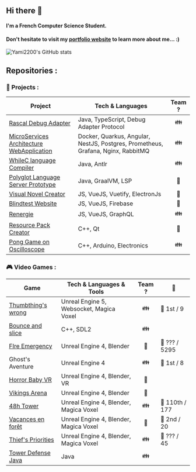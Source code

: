 ## Hi there 👋

#### I'm a French Computer Science Student.
#### Don't hesitate to visit my [portfolio website](https://www.romainbriend.com/) to learn more about me... :)

![Yami2200's GitHub stats](https://github-readme-stats.vercel.app/api?username=yami2200&show_icons=true&theme=transparent)
## Repositories :

### 🥼 Projects :
| Project                                                                                    | Tech & Languages                                                                 | Team ?                 |
|--------------------------------------------------------------------------------------------|----------------------------------------------------------------------------------|------------------------|
| [Rascal Debug Adapter](https://github.com/yami2200/rascal-language-servers/tree/debug)     | Java, TypeScript, Debug Adapter Protocol                                         | <center> 👪  </center> |
| [MicroServices Architecture WebApplication](https://github.com/pixselve-school/projet-al)  | Docker, Quarkus, Angular, NestJS, Postgres, Prometheus, Grafana, Nginx, RabbitMQ | <center> 👪  </center> |
| [WhileC language Compiler](https://github.com/CodyAdam/Whilec)                             | Java, Antlr                                                                      | <center> 👪  </center> |
| [Polyglot Language Server Prototype](https://github.com/yami2200/polyglot-language-server) | Java, GraalVM, LSP                                                               | <center> 🧑  </center> |
| [Visual Novel Creator](https://github.com/yami2200/visualnovelcreator)                     | JS, VueJS, Vuetify, ElectronJs                                                   | <center> 🧑  </center> |
| [Blindtest Website](https://github.com/yami2200/animeblindtest)                            | JS, VueJS, Firebase                                                              | <center> 🧑  </center> |
| [Renergie](https://github.com/Renergie-app)                                                | JS, VueJS, GraphQL                                                               | <center> 👪  </center> |
| [Resource Pack Creator](https://www.youtube.com/watch?v=tg6_uArWw_Y)                       | C++, Qt                                                                          | <center> 🧑  </center> |
| [Pong Game on Oscilloscope](https://github.com/yami2200/pong-arduino-oscilloscope)         | C++, Arduino, Electronics                                                        | <center> 👪 </center>  |

### 🎮 Video Games :
| Game                                                                      | Tech & Languages & Tools                 | Team ?                 | 🏅             |
|---------------------------------------------------------------------------|------------------------------------------|------------------------|----------------|
| [Thumbthing's wrong](https://github.com/yami2200/thumbthings-wrong)       | Unreal Engine 5, Websocket, Magica Voxel | <center> 👪  </center> | 🥇 1st / 9     |
| [Bounce and slice](https://github.com/Fgdou/ProjProg2022)                 | C++, SDL2                                | <center> 👪  </center> |                |
| [FIre Emergency](https://yami2200.itch.io/fire-emergency)                 | Unreal Engine 4, Blender                 | <center> 🧑  </center> | 🏅 ??? / 5295  |
| Ghost's Aventure                                                          | Unreal Engine 4                          | <center> 👪  </center> | 🥇 1st / 8     |
| [Horror Baby VR](https://www.youtube.com/watch?v=PZwnq6_IW3g)             | Unreal Engine 4, Blender, VR             | <center> 🧑  </center> |                |
| [Vikings Arena](https://www.youtube.com/watch?v=jWPfQKVmT_U)              | Unreal Engine 4, Blender                 | <center> 🧑  </center> |                |
| [48h Tower](https://yami2200.itch.io/48h-tower)                           | Unreal Engine 4, Blender, Magica Voxel   | <center> 👪  </center> | 🏅 110th / 177 |
| [Vacances en forêt](https://yami2200.itch.io/vacances-en-foret)           | Unreal Engine 4, Blender, Magica Voxel   | <center> 🧑  </center> | 🥈 2nd / 20    |
| [Thief's Priorities](https://yami2200.itch.io/thiefs-priorities)          | Unreal Engine 4, Blender, Magica Voxel   | <center> 👪  </center> | 🏅 ??? / 45    |
| [Tower Defense Java](https://github.com/pixselve-school/towerdefensejava) | Java                                     | <center> 👪  </center> |                |                 
